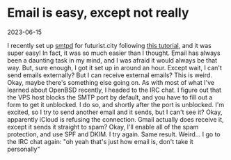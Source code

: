 # Email is easy, except not really

2023-06-15

I recently set up [smtpd](https://man.openbsd.org/smtpd) for futurist.city following [this tutorial](https://blog.obtusenet.com/byoes-build-your-own-email-server), and it was super easy! In fact, it was so much easier than I thought. Email has always been a daunting task in my mind, and I was afraid it would always be that way. But, sure enough, I got it set up in around an hour. Except wait, I can't send emails externally? But I can receive external emails? This is weird. Okay, maybe there's something else going on. As with most of what I've learned about OpenBSD recently, I headed to the IRC chat. I figure out that the VPS host blocks the SMTP port by default, and you have to fill out a form to get it unblocked. I do so, and shortly after the port is unblocked. I'm excited, so I try to send another email and it sends, but I can't see it? Okay, apparently iCloud is refusing the connection. Gmail actually does receive it, except it sends it straight to spam? Okay, I'll enable all of the spam protection, and use SPF and DKIM. I try again. Same result. Weird... I go to the IRC chat again: "oh yeah that's just how email is, don't take it personally"
